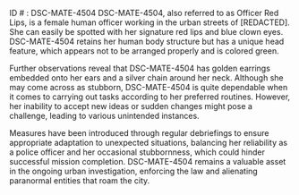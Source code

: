 ID # : DSC-MATE-4504
DSC-MATE-4504, also referred to as Officer Red Lips, is a female human officer working in the urban streets of [REDACTED]. She can easily be spotted with her signature red lips and blue clown eyes. DSC-MATE-4504 retains her human body structure but has a unique head feature, which appears not to be arranged properly and is colored green.

Further observations reveal that DSC-MATE-4504 has golden earrings embedded onto her ears and a silver chain around her neck. Although she may come across as stubborn, DSC-MATE-4504 is quite dependable when it comes to carrying out tasks according to her preferred routines. However, her inability to accept new ideas or sudden changes might pose a challenge, leading to various unintended instances.

Measures have been introduced through regular debriefings to ensure appropriate adaptation to unexpected situations, balancing her reliability as a police officer and her occasional stubbornness, which could hinder successful mission completion. DSC-MATE-4504 remains a valuable asset in the ongoing urban investigation, enforcing the law and alienating paranormal entities that roam the city.